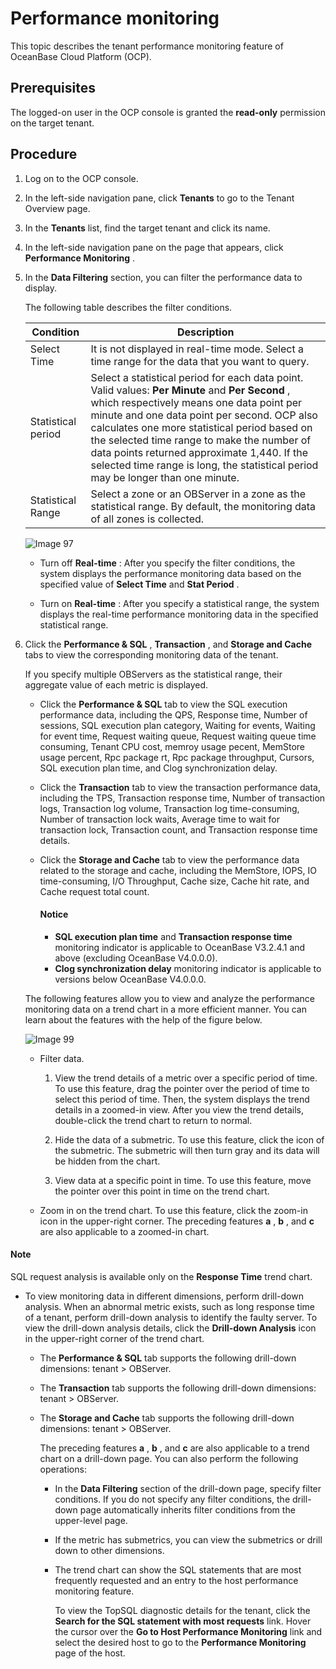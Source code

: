 Performance monitoring
===========================================

This topic describes the tenant performance monitoring feature of OceanBase Cloud Platform (OCP).

Prerequisites
----------------------------------

The logged-on user in the OCP console is granted the **read-only** permission on the target tenant.

Procedure
------------------------------

1. Log on to the OCP console.

2. In the left-side navigation pane, click **Tenants** to go to the Tenant Overview page.

3. In the **Tenants** list, find the target tenant and click its name.

4. In the left-side navigation pane on the page that appears, click **Performance Monitoring** .

5. In the **Data Filtering** section, you can filter the performance data to display.

   The following table describes the filter conditions.

   |   **Condition**    |                                                                                                                                                                                                                **Description**                                                                                                                                                                                                                 |
   |--------------------|------------------------------------------------------------------------------------------------------------------------------------------------------------------------------------------------------------------------------------------------------------------------------------------------------------------------------------------------------------------------------------------------------------------------------------------------|
   | Select Time        | It is not displayed in real-time mode.  Select a time range for the data that you want to query.                                                                                                                                                                                                                                                                                                                               |
   | Statistical period | Select a statistical period for each data point. Valid values: **Per Minute** and **Per Second** , which respectively means one data point per minute and one data point per second.  OCP also calculates one more statistical period based on the selected time range to make the number of data points returned approximate 1,440. If the selected time range is long, the statistical period may be longer than one minute. |
   | Statistical Range  | Select a zone or an OBServer in a zone as the statistical range. By default, the monitoring data of all zones is collected.                                                                                                                                                                                                                                                                                                                    |

   ![Image 97](https://obbusiness-private.oss-cn-shanghai.aliyuncs.com/doc/img/ocp/401/tentent-%20performence-en.png)

   * Turn off **Real-time** : After you specify the filter conditions, the system displays the performance monitoring data based on the specified value of **Select Time** and **Stat Period** .

   * Turn on **Real-time** : After you specify a statistical range, the system displays the real-time performance monitoring data in the specified statistical range.

6. Click the **Performance \& SQL** , **Transaction** , and **Storage and Cache** tabs to view the corresponding monitoring data of the tenant.

   If you specify multiple OBServers as the statistical range, their aggregate value of each metric is displayed.

   * Click the **Performance \& SQL** tab to view the SQL execution performance data, including the QPS, Response time, Number of sessions, SQL execution plan category, Waiting for events, Waiting for event time, Request waiting queue, Request waiting queue time consuming, Tenant CPU cost, memroy usage pecent, MemStore usage percent, Rpc package rt, Rpc package throughput, Cursors, SQL execution plan time, and Clog synchronization delay.

   * Click the **Transaction** tab to view the transaction performance data, including the TPS, Transaction response time, Number of transaction logs, Transaction log volume, Transaction log time-consuming, Number of transaction lock waits, Average time to wait for transaction lock, Transaction count, and Transaction response time details.

   * Click the **Storage and Cache** tab to view the performance data related to the storage and cache, including the MemStore, IOPS, IO time-consuming, I/O Throughput, Cache size, Cache hit rate, and Cache request total count.

      <main id="notice" type='notice'>
      <h4>Notice</h4>
      <p><ul><li><b>SQL execution plan time</b> and <b>Transaction response time</b> monitoring indicator is applicable to OceanBase V3.2.4.1 and above (excluding OceanBase V4.0.0.0).</li><li><b>Clog synchronization delay</b> monitoring indicator is applicable to versions below OceanBase V4.0.0.0.</li></ul></p>
      </main>

   The following features allow you to view and analyze the performance monitoring data on a trend chart in a more efficient manner. You can learn about the features with the help of the figure below.

   ![Image 99](https://help-static-aliyun-doc.aliyuncs.com/assets/img/en-US/4324633561/p440470.png)
   * Filter data.

     1. View the trend details of a metric over a specific period of time. To use this feature, drag the pointer over the period of time to select this period of time. Then, the system displays the trend details in a zoomed-in view. After you view the trend details, double-click the trend chart to return to normal.

     2. Hide the data of a submetric. To use this feature, click the icon of the submetric. The submetric will then turn gray and its data will be hidden from the chart.

     3. View data at a specific point in time. To use this feature, move the pointer over this point in time on the trend chart.

   * Zoom in on the trend chart. To use this feature, click the zoom-in icon in the upper-right corner. The preceding features **a** , **b** , and **c** are also applicable to a zoomed-in chart.

  <main id="notice" type='explain'>
    <h4>Note</h4>
    <p>SQL request analysis is available only on the <strong>Response Time</strong> trend chart.</p>
  </main>

   * To view monitoring data in different dimensions, perform drill-down analysis. When an abnormal metric exists, such as long response time of a tenant, perform drill-down analysis to identify the faulty server. To view the drill-down analysis details, click the **Drill-down Analysis** icon in the upper-right corner of the trend chart.

     * The **Performance \& SQL** tab supports the following drill-down dimensions: tenant \> OBServer.

     * The **Transaction** tab supports the following drill-down dimensions: tenant \> OBServer.

     * The **Storage and Cache** tab supports the following drill-down dimensions: tenant \> OBServer.

       The preceding features **a** , **b** , and **c** are also applicable to a trend chart on a drill-down page. You can also perform the following operations:
       * In the **Data Filtering** section of the drill-down page, specify filter conditions. If you do not specify any filter conditions, the drill-down page automatically inherits filter conditions from the upper-level page.

       * If the metric has submetrics, you can view the submetrics or drill down to other dimensions.

       * The trend chart can show the SQL statements that are most frequently requested and an entry to the host performance monitoring feature.

         To view the TopSQL diagnostic details for the tenant, click the **Search for the SQL statement with most requests** link. Hover the cursor over the **Go to Host Performance Monitoring** link and select the desired host to go to the **Performance Monitoring** page of the host.
